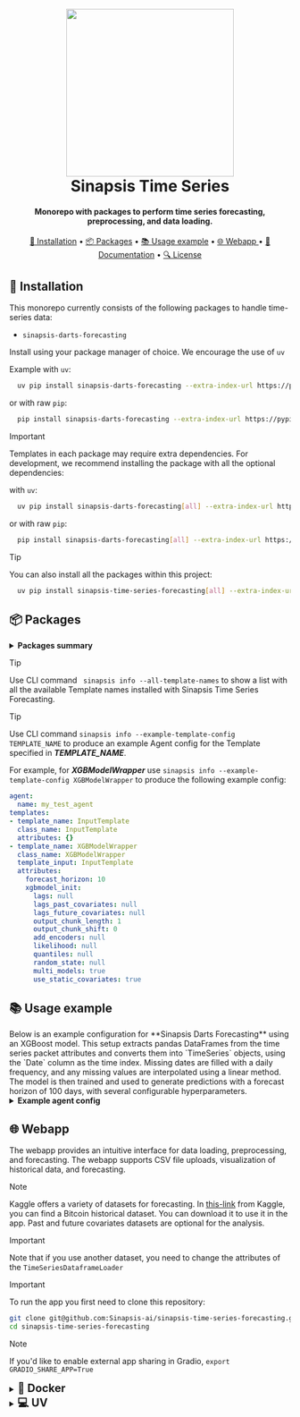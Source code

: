 <h1 align="center">
<br>
<a href="https://sinapsis.tech/">
  <img
    src="https://github.com/Sinapsis-AI/brand-resources/blob/main/sinapsis_logo/4x/logo.png?raw=true"
    alt="" width="300">
</a><br>
Sinapsis Time Series
<br>
</h1>

<h4 align="center"> Monorepo with packages to perform time series forecasting, preprocessing, and data loading.</h4>

<p align="center">
<a href="#installation">🐍 Installation</a> •
<a href="#packages">📦 Packages</a> •
<a href="#usage">📚 Usage example</a> •
<a href="#webapp"> 🌐 Webapp </a>  •
<a href="#documentation">📙 Documentation</a> •
<a href="#license">🔍 License</a>
</p>

<h2 id="installation">🐍 Installation</h2>

This monorepo currently consists of the following packages to handle time-series data:

* <code>sinapsis-darts-forecasting</code>

Install using your package manager of choice. We encourage the use of <code>uv</code>

Example with <code>uv</code>:

```bash
  uv pip install sinapsis-darts-forecasting --extra-index-url https://pypi.sinapsis.tech
```
 or with raw <code>pip</code>:
```bash
  pip install sinapsis-darts-forecasting --extra-index-url https://pypi.sinapsis.tech
```


> [!IMPORTANT]
> Templates in each package may require extra dependencies. For development, we recommend installing the package with all the optional dependencies:
>

with <code>uv</code>:

```bash
  uv pip install sinapsis-darts-forecasting[all] --extra-index-url https://pypi.sinapsis.tech
```
 or with raw <code>pip</code>:
```bash
  pip install sinapsis-darts-forecasting[all] --extra-index-url https://pypi.sinapsis.tech
```


> [!TIP]
> You can also install all the packages within this project:
>
```bash
  uv pip install sinapsis-time-series-forecasting[all] --extra-index-url https://pypi.sinapsis.tech
```

<h2 id="packages">📦 Packages</h2>
<details id='packages'><summary><strong><span style="font-size: 1.0em;"> Packages summary</span></strong></summary>


- **Sinapsis Darts Forecasting**
    - **Dataframe Loader**\
    _Convert a pandas Dataframe into a Darts TimeSeries object._
    - **Darts Transforms**\
    _Apply several data transformations using Darts transformers to different sources in the time series packet._
    - **Darts Models**\
    _Fit and predict data inside the container using Darts baseline, statistical, machine learning and deep learning models._
</details>

> [!TIP]
> Use CLI command ``` sinapsis info --all-template-names``` to show a list with all the available Template names installed with Sinapsis Time Series Forecasting.

> [!TIP]
> Use CLI command ```sinapsis info --example-template-config TEMPLATE_NAME``` to produce an example Agent config for the Template specified in ***TEMPLATE_NAME***.

For example, for ***XGBModelWrapper*** use ```sinapsis info --example-template-config XGBModelWrapper``` to produce the following example config:


```yaml
agent:
  name: my_test_agent
templates:
- template_name: InputTemplate
  class_name: InputTemplate
  attributes: {}
- template_name: XGBModelWrapper
  class_name: XGBModelWrapper
  template_input: InputTemplate
  attributes:
    forecast_horizon: 10
    xgbmodel_init:
      lags: null
      lags_past_covariates: null
      lags_future_covariates: null
      output_chunk_length: 1
      output_chunk_shift: 0
      add_encoders: null
      likelihood: null
      quantiles: null
      random_state: null
      multi_models: true
      use_static_covariates: true
```


<h2 id="usage">📚 Usage example</h2>
Below is an example configuration for **Sinapsis Darts Forecasting** using an XGBoost model. This setup extracts pandas DataFrames from the time series packet attributes and converts them into `TimeSeries` objects, using the `Date` column as the time index. Missing dates are filled with a daily frequency, and any missing values are interpolated using a linear method. The model is then trained and used to generate predictions with a forecast horizon of 100 days, with several configurable hyperparameters.
<details id='usage'><summary><strong><span style="font-size: 1.0em;"> Example agent config</span></strong></summary>



```yaml
agent:
  name: XGBLSTMForecastingAgent
  description: ''

templates:

- template_name: InputTemplate
  class_name: InputTemplate
  attributes: {}

- template_name: TimeSeriesDataframeLoader
  class_name: TimeSeriesDataframeLoader
  template_input: InputTemplate
  attributes:
    apply_to: ["content", "past_covariates", "future_covariates"]
    from_dataframe_kwargs:
      time_col: "Date"
      fill_missing_dates: True
      freq: "D"

- template_name: MissingValuesFiller
  class_name: MissingValuesFillerWrapper
  template_input: TimeSeriesDataframeLoader
  attributes:
    method: "transform"
    missingvaluesfiller_init: {}
    apply_to: ["content", "past_covariates", "future_covariates"]
    transform_kwargs:
      method: "linear"

- template_name: TimeSeries
  class_name: XGBModelWrapper
  template_input: MissingValuesFiller
  attributes:
    forecast_horizon: 100
    xgbmodel_init:
      lags: 30
      lags_past_covariates: 30
      output_chunk_length: 100
      random_state: 42
      n_estimators: 200
      learning_rate: 0.1
      max_depth: 6
```

To run, simply use:

```bash
sinapsis run name_of_the_config.yml
```
</details>


<h2 id="webapp">🌐 Webapp</h2>

The webapp provides an intuitive interface for data loading, preprocessing, and forecasting. The webapp supports CSV file uploads, visualization of historical data, and forecasting.

> [!NOTE]
> Kaggle offers a variety of datasets for forecasting. In [this-link](https://www.kaggle.com/datasets/prasoonkottarathil/btcinusd?select=BTC-Daily.csv) from Kaggle, you can find a Bitcoin historical dataset. You can download it to use it in the app. Past and future covariates datasets are optional for the analysis.

> [!IMPORTANT]
> Note that if you use another dataset, you need to change the attributes of the `TimeSeriesDataframeLoader`

> [!IMPORTANT]
> To run the app you first need to clone this repository:

```bash
git clone git@github.com:Sinapsis-ai/sinapsis-time-series-forecasting.git
cd sinapsis-time-series-forecasting
```
> [!NOTE]
> If you'd like to enable external app sharing in Gradio, `export GRADIO_SHARE_APP=True`
<details>
<summary id="uv"><strong><span style="font-size: 1.4em;">🐳 Docker</span></strong></summary>

**IMPORTANT** This docker image depends on the sinapsis-nvidia:base image. Please refer to the official [sinapsis](https://github.com/Sinapsis-ai/sinapsis?tab=readme-ov-file#docker) instructions to Build with Docker.

1. **Build the sinapsis-time-series-forecasting image**:
```bash
docker compose -f docker/compose.yaml build
```

2. **Start the app container**:
```bash
docker compose -f docker/compose_apps.yaml up sinapsis-darts-forecasting-gradio -d
```
3. **Check the status**:
```bash
docker logs -f sinapsis-darts-forecasting-gradio
```
3. The logs will display the URL to access the webapp, e.g.:

NOTE: The url can be different, check the output of logs
```bash
Running on local URL:  http://127.0.0.1:7860
```
4. To stop the app:
```bash
docker compose -f docker/compose_apps.yaml down
```

</details>


<details>
<summary id="uv"><strong><span style="font-size: 1.4em;">💻 UV</span></strong></summary>

To run the webapp using the <code>uv</code> package manager, please:

1. **Create the virtual environment and sync the dependencies**:
```bash
uv sync --frozen
```
2. **Install the wheel**:
```bash
uv pip install sinapsis-time-series-forecasting[all] --extra-index-url https://pypi.sinapsis.tech
```

3. **Run the webapp**:
```bash
uv run webapps/darts_time_series_gradio_app.py
```
4. **The terminal will display the URL to access the webapp, e.g.**:

NOTE: The url can be different, check the output of the terminal
```bash
Running on local URL:  http://127.0.0.1:7860
```


<h2 id="documentation">📙 Documentation</h2>

Documentation for this and other sinapsis packages is available on the [sinapsis website](https://docs.sinapsis.tech/docs)

Tutorials for different projects within sinapsis are available at [sinapsis tutorials page](https://docs.sinapsis.tech/tutorials)

<h2 id="license">🔍 License</h2>

This project is licensed under the AGPLv3 license, which encourages open collaboration and sharing. For more details, please refer to the [LICENSE](LICENSE) file.

For commercial use, please refer to our [official Sinapsis website](https://sinapsis.tech) for information on obtaining a commercial license.


This project is licensed under the AGPLv3 license, which encourages open collaboration and sharing. For more details, please refer to the [LICENSE](LICENSE) file.

For commercial use, please refer to our [official Sinapsis website](https://sinapsis.tech) for information on obtaining a commercial license.
